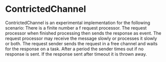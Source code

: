 # ContrictedChannel
ContrictedChannel is an experimental implementation for the following scenario:
There is a finite number a f request processor.
The request processor when finished processing then sends the response as event.
The request processor may receive the message slowly or processes it slowly or both.
The request sender sends the request in a free channel and waits for the response on a task.
After a period the sender times out if no response is sent.
If the response sent after timeout it is thrown away.
